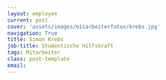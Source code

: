 ```yaml
---
layout: employee
current: post
cover: 'assets/images/mitarbeiterfotos/krebs.jpg'
navigation: True
title: Simon Krebs
job-title: Studentische Hilfskraft
tags: Mitarbeiter
class: post-template
email: 
---
```




